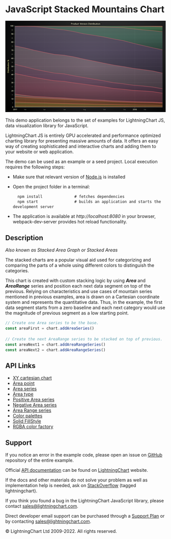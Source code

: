 # JavaScript Stacked Mountains Chart

![JavaScript Stacked Mountains Chart](stackedMountains-darkGold.png)

This demo application belongs to the set of examples for LightningChart JS, data visualization library for JavaScript.

LightningChart JS is entirely GPU accelerated and performance optimized charting library for presenting massive amounts of data. It offers an easy way of creating sophisticated and interactive charts and adding them to your website or web application.

The demo can be used as an example or a seed project. Local execution requires the following steps:

-   Make sure that relevant version of [Node.js](https://nodejs.org/en/download/) is installed
-   Open the project folder in a terminal:

          npm install              # fetches dependencies
          npm start                # builds an application and starts the development server

-   The application is available at _http://localhost:8080_ in your browser, webpack-dev-server provides hot reload functionality.


## Description

_Also known as Stacked Area Graph or Stacked Areas_

The stacked charts are a popular visual aid used for categorizing and comparing the parts of a whole using different colors to distinguish the categories.

This chart is created with custom stacking logic by using **_Area_** and **_AreaRange_** series and position each next data segment on top of the previous. Relying on characteristics and use cases of mountain series mentioned in previous examples, area is drawn on a Cartesian coordinate system and represents the quantitative data. Thus, in the example, the first data segment starts from a zero baseline and each next category would use the magnitude of previous segment as a low starting point.

```javascript
// Create one Area series to be the base.
const areaFirst = chart.addAreaSeries()

// Create the next AreaRange series to be stacked on top of previous.
const areaNext1 = chart.addAreaRangeSeries()
const areaNext2 = chart.addAreaRangeSeries()
```


## API Links

* [XY cartesian chart]
* [Area point]
* [Area series]
* [Area type]
* [Positive Area series]
* [Negative Area series]
* [Area Range series]
* [Color palettes]
* [Solid FillStyle]
* [RGBA color factory]


## Support

If you notice an error in the example code, please open an issue on [GitHub][0] repository of the entire example.

Official [API documentation][1] can be found on [LightningChart][2] website.

If the docs and other materials do not solve your problem as well as implementation help is needed, ask on [StackOverflow][3] (tagged lightningchart).

If you think you found a bug in the LightningChart JavaScript library, please contact sales@lightningchart.com.

Direct developer email support can be purchased through a [Support Plan][4] or by contacting sales@lightningchart.com.

[0]: https://github.com/Arction/
[1]: https://lightningchart.com/lightningchart-js-api-documentation/
[2]: https://lightningchart.com
[3]: https://stackoverflow.com/questions/tagged/lightningchart
[4]: https://lightningchart.com/support-services/

© LightningChart Ltd 2009-2022. All rights reserved.


[XY cartesian chart]: https://lightningchart.com/js-charts/api-documentation/v6.1.0/classes/ChartXY.html
[Area point]: https://lightningchart.com/js-charts/api-documentation/v6.1.0/interfaces/AreaPoint.html
[Area series]: https://lightningchart.com/js-charts/api-documentation/v6.1.0/classes/ChartXY.html#addAreaSeries
[Area type]: https://lightningchart.com/js-charts/api-documentation/v6.1.0/AreaSeriesTypes.html
[Positive Area series]: https://lightningchart.com/js-charts/api-documentation/v6.1.0/classes/AreaSeriesPositive.html
[Negative Area series]: https://lightningchart.com/js-charts/api-documentation/v6.1.0/classes/AreaSeriesNegative.html
[Area Range series]: https://lightningchart.com/js-charts/api-documentation/v6.1.0/classes/AreaRangeSeries.html
[Color palettes]: https://lightningchart.com/js-charts/api-documentation/v6.1.0/variables/ColorPalettes.html
[Solid FillStyle]: https://lightningchart.com/js-charts/api-documentation/v6.1.0/classes/SolidFill.html
[RGBA color factory]: https://lightningchart.com/js-charts/api-documentation/v6.1.0/functions/ColorRGBA.html

